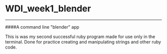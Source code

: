 WDI_week1_blender
=================

____
####A command line "blender" app

This is was my second successful ruby program made for use only in the terminal. Done for practice creating and manipulating strings and other ruby code.

